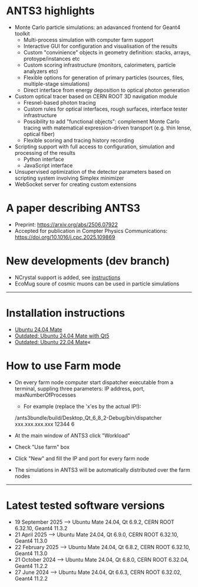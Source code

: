 # ANTS3 highlights

* Monte Carlo particle simulations: an adavanced frontend for Geant4 toolkit
   * Multi-process simulation with computer farm support
   * Interactive GUI for configuration and visualisation of the results
   * Custom "convinience" objects in geometry definition: stacks, arrays, protoype/instances etc
   * Custom scoring infrastructure (monitors, calorimeters, particle analyzers etc)
   * Flexible options for generation of primary particles (sources, files, multiple-stage simulations)
   * Direct interface from energy deposition to optical photon generation
 * Custom optical tracer based on CERN ROOT 3D navigation module
   * Fresnel-based photon tracing 
   * Custom rules for optical interfaces, rough surfaces, interface tester infrastructure
   * Possibility to add "functional objects": complement Monte Carlo tracing with matematical expression-driven transport (e.g. thin lense, optical fiber)
   * Flexible scoring and tracing history recording
 * Scripting support with full access to configuration, simulation and processing of the results
   * Python interface
   * JavaScript interface
 * Unsupervised optimization of the detector parameters based on scripting system involving Simplex minimizer
 * WebSocket server for creating custom extensions
     
# A paper describing ANTS3

* Preprint: https://arxiv.org/abs/2506.07922
* Accepted for publication in Compter Physics Communications: https://doi.org/10.1016/j.cpc.2025.109869

# New developments (dev branch)

* NCrystal support is added, see [instructions](https://github.com/andrmor/ANTS3bundle/wiki/NCrystalInstall)
* EcoMug soure of cosmic muons can be used in particle simulations

---

# Installation instructions
* [Ubuntu 24.04 Mate](https://github.com/andrmor/ANTS3bundle/wiki/Install_Ubuntu24.04_Qt6)
* [Outdated: Ubuntu 24.04 Mate with Qt5](https://github.com/andrmor/ANTS3bundle/wiki/Install_Ubuntu22.04_Qt5)
* [Outdated: Ubuntu 22.04 Mate](https://github.com/andrmor/ANTS3bundle/wiki/Install_Ubuntu22.04)«

# How to use Farm mode
* On every farm node computer start dispatcher executable from a terminal, suppling three parameters: IP address, port, maxNumberOfProcesses
  * For example (replace the 'x'es by the actual IP!):
    
   /ants3bundle/build/Desktop_Qt_6_8_2-Debug/bin/dispatcher xxx.xxx.xxx.xxx 12344 6
* At the main window of ANTS3 click "Workload"
* Check "Use farm" box
* Click "New" and fill the IP and port for every farm node
* The simulations in ANTS3 will be automatically distributed over the farm nodes

 ---

 # Latest tested software versions

* 19 September 2025 --> Ubuntu Mate 24.04, Qt 6.9.2, CERN ROOT 6.32.10, Geant4 11.3.2
* 21 April 2025 --> Ubuntu Mate 24.04, Qt 6.9.0, CERN ROOT 6.32.10, Geant4 11.3.0
* 22 February 2025 --> Ubuntu Mate 24.04, Qt 6.8.2, CERN ROOT 6.32.10, Geant4 11.3.0
* 21 October 2024 --> Ubuntu Mate 24.04, Qt 6.8.0, CERN ROOT 6.32.04, Geant4 11.2.2
* 27 June 2024 --> Ubuntu Mate 24.04, Qt 6.6.3, CERN ROOT 6.32.02, Geant4 11.2.2


